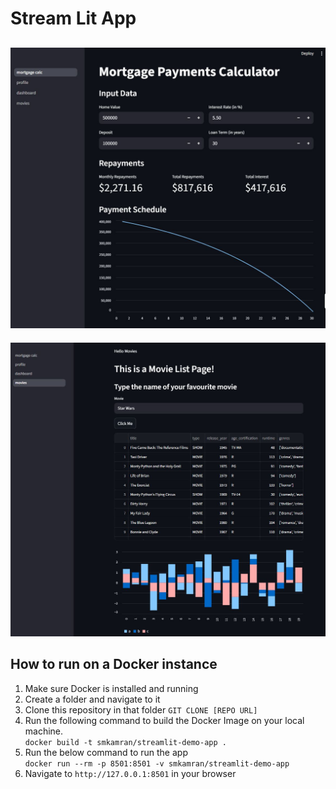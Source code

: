 # Stream Lit App

![Streamlit Demo App](mortage_page.jpeg)
---
![Movies Page](movies_page.jpeg)

## How to run on a Docker instance

01. Make sure Docker is installed and running  
02. Create a folder and navigate to it  
03. Clone this repository in that folder `GIT CLONE [REPO URL]`  
04. Run the following command to build the Docker Image on your local machine.  
    `docker build -t smkamran/streamlit-demo-app .`  
05. Run the below command to run the app  
    `docker run --rm -p 8501:8501 -v smkamran/streamlit-demo-app`  
06. Navigate to `http://127.0.0.1:8501` in your browser  